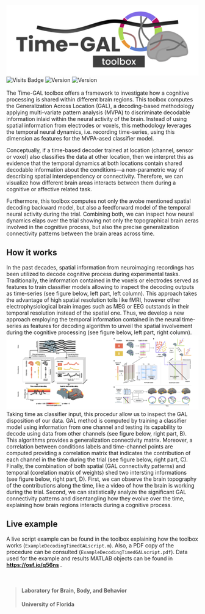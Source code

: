 ![Time-GAL toolbox Banner](pictures/TGAL_banner.png)
![Visits Badge](https://badges.pufler.dev/visits/csea-lab/time-GAL?style=for-the-badge)
<img alt="Version" src="https://img.shields.io/badge/Version-1.0.0-blue?style=for-the-badge">
<img alt="Version" src="https://img.shields.io/badge/Language-MATLAB-orange?style=for-the-badge">
<br>
<br>
The Time-GAL toolbox offers a framework to investigate how a  cognitive  processing is shared within different brain regions. This toolbox computes the Generalization Across Location (GAL), a decoding-based methodology applying multi-variate pattern analysis (MVPA) to discriminate decodable information inlaid within the neural activity of the brain. Instead of using spatial information from electrodes or voxels, this methodology leverages the temporal neural dynamics, i.e. recording time-series, using this dimension as features for the MVPA-ased classifier model.

Conceptually, if a time-based decoder trained at location (channel, sensor or voxel) also classifies the data at other location, then we interpret this as evidence that the temporal dynamics at both locations contain shared decodable information about the conditions—a non-parametric way of describing spatial interdependency or connectivity. Therefore, we can visualize how different brain areas interacts between them during a cognitive or affective related task.

Furthermore, this toolbox computes not only the avobe mentioned spatial decoding backward model, but also a feedforward model of the temporal neural activity during the trial. Combining both, we can inspect how neural dynamics elaps over the trial showing not only the topographical brain aeras involved in the cognitive process, but also the precise generalization connectivity patterns between the brain areas across time.

## How it works

In the past decades, spatial information from neuroimaging recordings has been utilized to decode cognitive process during experimental tasks. Traditionally, the information contained in the voxels or electrodes served as features to train classifier models allowing to inspect the decoding outputs as time-series (see figure below, left part, left column). This approach takes the advantage of high spatial resolution tolls like fMRI, however other electrophysiological brain images such as MEG or EEG outstands in their temporal resolution instead of the spatial one. Thus, we develop a new approach employing the temporal information contained in the neural time-series as features for decoding algorithm to unveil the spatial involvement during the cognitive processing (see figure below, left part, right column).
![Time-GAL toolbox Banner](pictures/methodology.png)
Taking time as classifier input, this procedur allow us to inspect the GAL disposition of our data. GAL method is computed by training a classifier model using information from one channel and testing its capability to decode using data from other channels (see figure below, right part, B). This algorithms provides a generalization connectivity matrix. Moreover, a correlation between conditions labels and time-channel points are computed providing a correlation matrix that indicates the contribution of each channel in the time during the trial (see figure below, right part, C). Finally, the combination of both spatial (GAL connectivity patterns) and temporal (corelation matrix of weights) shed two intersting informations (see figure below, right part, D). First, we can observe the brain topography of the contributions along the time, like a video of how the brain is working during the trial. Second, we can statistically analyze the significant GAL connectivity patterns and disentangling how they evolve over the time, explaining how brain regions interacts during a cognitive process.

## Live example

A live script example can be found in the toolbox explaining how the toolbox works (``` ExampleDecodingTimedGALscript.m ```). Also, a PDF copy of the procedure can be consulted (``` ExampleDecodingTimedGALscript.pdf ```). 
Data used for the example and results MATLAB objects can be found in <b> https://osf.io/q56ns </b>.

<b><br>

> #### Laboratory for Brain, Body, and Behavior
> University of Florida
